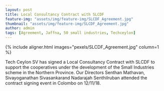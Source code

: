 ```yaml
---
layout: post
title: Local Consultancy Contract with SLCDF
feature-img: "assets/img/feature-img/SLCDF_Agreement.jpg"
thumbnail: "assets/img/feature-img/SLCDF_Agreement.jpg"
author: admin
tags: [Agreement, Jaffna, 50 small industries, Techceylon]
---
```


{% include aligner.html images="pexels/SLCDF_Agreement.jpg" column=1 %}

Tech Ceylon SV has signed a Local Consultancy Contract with SLCDF to support the cooperatives under the development of the Small Industries scheme in the Northern Province. 
Our Directors Senthan Mathavan, Sivayoganathan Sivasankarand Nadarajah Senthilruban attended the contract signing event in Colombo on 12/11/18.